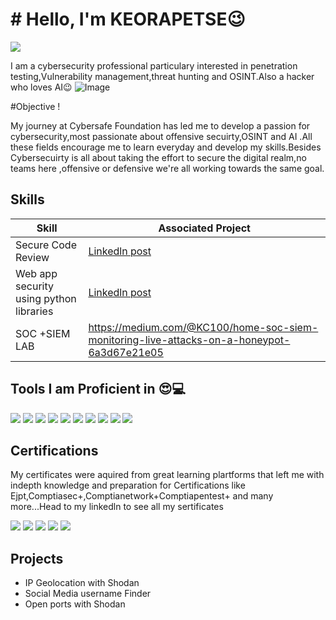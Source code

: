 # # Hello, I'm KEORAPETSE😉
<a href="https://www.linkedin.com/in/keorapetse-malgas-5ba1b421a/"><img src="https://img.shields.io/badge/-LinkedIn-0072b1?&style=for-the-badge&logo=linkedin&logoColor=white" /></a>

I am a cybersecurity professional particulary interested in penetration testing,Vulnerability management,threat hunting and OSINT.Also a hacker who loves AI😉
![Image](https://github.com/user-attachments/assets/0bab15a3-c90c-4bbf-9d9d-1b9a2ddbd139)



#Objective !

My journey at Cybersafe Foundation has led me to develop a passion for cybersecurity,most passionate about offensive secuirty,OSINT and AI .All these fields encourage me to learn everyday and develop my skills.Besides Cybersecuirty is all about taking the effort to secure the digital realm,no teams here ,offensive or defensive we're all working towards the same goal. 

## Skills


| Skill                                         | Associated Project         |
|-----------------------------------------------|----------------------------|
| Secure Code Review                            | <a href="https://www.linkedin.com/posts/keorapetse-malgas_openday-securecodereview-cybersecurity-activity-7231627282849689600-TIL6?utm_source=share&utm_medium=member_desktop">Linkedln post</a>|
| Web app security using python libraries       | <a href="https://www.linkedin.com/posts/keorapetse-malgas_cybersecurity-cybergirl4-cybersafefoundation-activity-7261749128664113152-cgY-?utm_source=share&utm_medium=member_desktop">Linkedln post</a>|
| SOC +SIEM LAB                                 | https://medium.com/@KC100/home-soc-siem-monitoring-live-attacks-on-a-honeypot-6a3d67e21e05


## Tools I am Proficient in 😍💻
<div>
    <img src="https://img.shields.io/badge/-Wireshark-1679A7?&style=for-the-badge&logo=Wireshark&logoColor=white" />
    <img src="https://img.shields.io/badge/Metasploit_Framework-red?logo=metasploit&logoColor=white" />
    <img src="https://img.shields.io/badge/John_the_Ripper-blue?logo=git&logoColor=white" />
    <img src="https://img.shields.io/badge/OWASP_ZAP-blue?logo=zap&logoColor=black" />
    <img src="https://img.shields.io/badge/Netcat-black?logo=netcat&logoColor=white" />
    <img src="https://img.shields.io/badge/Burp_Suite-orange?logo=burp&logoColor=white" />
    <img src="https://img.shields.io/badge/Gophish-green?logo=gophish&logoColor=white" />
    <img src="https://img.shields.io/badge/Nmap-blue?logo=nmap&logoColor=white" />
    <img src="https://img.shields.io/badge/Maltego-darkyellow?logo=maltego&logoColor=white" />
    <img src="https://img.shields.io/badge/Nikto-black?logo=nikto&logoColor=white" />
    
</div>


## Certifications
My certificates were aquired from great learning plartforms that left me with indepth knowledge and preparation for Certifications like Ejpt,Comptiasec+,Comptianetwork+Comptiapentest+ and many more...Head to my linkedln to see all my sertificates 
<div>
<img src="https://img.shields.io/badge/INE-orange?logo=internet-explorer&logoColor=black" />
<img src="https://img.shields.io/badge/-Network%2B-007ACC?&style=for-the-badge&logo=CompTIA&logoColor=white" />
<img src="https://img.shields.io/badge/-A%2B-4D4D4D?&style=for-the-badge&logo=CompTIA&logoColor=white" />
<img src="https://img.shields.io/badge/TCM-CyberMentor-purple?logo=github&logoColor=white" />
<img src="(https://img.shields.io/badge/Infosec-informational?logo=infosec&logoColor=white" />
</div>

## Projects
- IP Geolocation with Shodan
- Social Media username Finder
- Open ports with Shodan
